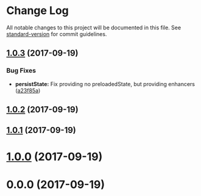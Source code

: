 # Change Log

All notable changes to this project will be documented in this file. See [standard-version](https://github.com/conventional-changelog/standard-version) for commit guidelines.

<a name="1.0.3"></a>
## [1.0.3](https://github.com/ssilve1989/redux-session-manager/compare/v1.0.2...v1.0.3) (2017-09-19)


### Bug Fixes

* **persistState:** Fix providing no preloadedState, but providing enhancers ([a23f85a](https://github.com/ssilve1989/redux-session-manager/commit/a23f85a))



<a name="1.0.2"></a>
## [1.0.2](https://github.com/ssilve1989/redux-session-manager/compare/v1.0.1...v1.0.2) (2017-09-19)



<a name="1.0.1"></a>
## [1.0.1](https://github.com/ssilve1989/redux-session-manager/compare/v1.0.0...v1.0.1) (2017-09-19)



<a name="1.0.0"></a>
# [1.0.0](https://github.com/ssilve1989/redux-session-manager/compare/v0.0.0...v1.0.0) (2017-09-19)



<a name="0.0.0"></a>
# 0.0.0 (2017-09-19)
